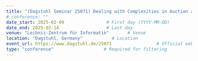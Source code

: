 ```yaml
---
title: "(Dagstuhl Seminar 25071) Dealing with Complexities in Auction and Matching Market Design"                     # Conference name
# conference: ""
date_start: 2025-02-09                # First day (YYYY-MM-DD)
date_end: 2025-02-14                  # Last day
venue: "Leibniz-Zentrum für Informatik"       # Venue 
location: "Dagstuhl, Germany"           # Location
event_url: https://www.dagstuhl.de/25071                 # Official website
type: "conference"                   # Required for filtering
---
```

